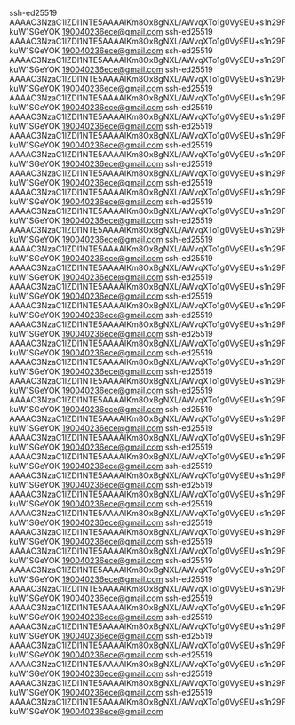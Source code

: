 ssh-ed25519 AAAAC3NzaC1lZDI1NTE5AAAAIKm8OxBgNXL/AWvqXTo1g0Vy9EU+s1n29FkuW1SGeYOK 190040236ece@gmail.com
ssh-ed25519 AAAAC3NzaC1lZDI1NTE5AAAAIKm8OxBgNXL/AWvqXTo1g0Vy9EU+s1n29FkuW1SGeYOK 190040236ece@gmail.com
ssh-ed25519 AAAAC3NzaC1lZDI1NTE5AAAAIKm8OxBgNXL/AWvqXTo1g0Vy9EU+s1n29FkuW1SGeYOK 190040236ece@gmail.com
ssh-ed25519 AAAAC3NzaC1lZDI1NTE5AAAAIKm8OxBgNXL/AWvqXTo1g0Vy9EU+s1n29FkuW1SGeYOK 190040236ece@gmail.com
ssh-ed25519 AAAAC3NzaC1lZDI1NTE5AAAAIKm8OxBgNXL/AWvqXTo1g0Vy9EU+s1n29FkuW1SGeYOK 190040236ece@gmail.com
ssh-ed25519 AAAAC3NzaC1lZDI1NTE5AAAAIKm8OxBgNXL/AWvqXTo1g0Vy9EU+s1n29FkuW1SGeYOK 190040236ece@gmail.com
ssh-ed25519 AAAAC3NzaC1lZDI1NTE5AAAAIKm8OxBgNXL/AWvqXTo1g0Vy9EU+s1n29FkuW1SGeYOK 190040236ece@gmail.com
ssh-ed25519 AAAAC3NzaC1lZDI1NTE5AAAAIKm8OxBgNXL/AWvqXTo1g0Vy9EU+s1n29FkuW1SGeYOK 190040236ece@gmail.com
ssh-ed25519 AAAAC3NzaC1lZDI1NTE5AAAAIKm8OxBgNXL/AWvqXTo1g0Vy9EU+s1n29FkuW1SGeYOK 190040236ece@gmail.com
ssh-ed25519 AAAAC3NzaC1lZDI1NTE5AAAAIKm8OxBgNXL/AWvqXTo1g0Vy9EU+s1n29FkuW1SGeYOK 190040236ece@gmail.com
ssh-ed25519 AAAAC3NzaC1lZDI1NTE5AAAAIKm8OxBgNXL/AWvqXTo1g0Vy9EU+s1n29FkuW1SGeYOK 190040236ece@gmail.com
ssh-ed25519 AAAAC3NzaC1lZDI1NTE5AAAAIKm8OxBgNXL/AWvqXTo1g0Vy9EU+s1n29FkuW1SGeYOK 190040236ece@gmail.com
ssh-ed25519 AAAAC3NzaC1lZDI1NTE5AAAAIKm8OxBgNXL/AWvqXTo1g0Vy9EU+s1n29FkuW1SGeYOK 190040236ece@gmail.com
ssh-ed25519 AAAAC3NzaC1lZDI1NTE5AAAAIKm8OxBgNXL/AWvqXTo1g0Vy9EU+s1n29FkuW1SGeYOK 190040236ece@gmail.com
ssh-ed25519 AAAAC3NzaC1lZDI1NTE5AAAAIKm8OxBgNXL/AWvqXTo1g0Vy9EU+s1n29FkuW1SGeYOK 190040236ece@gmail.com
ssh-ed25519 AAAAC3NzaC1lZDI1NTE5AAAAIKm8OxBgNXL/AWvqXTo1g0Vy9EU+s1n29FkuW1SGeYOK 190040236ece@gmail.com
ssh-ed25519 AAAAC3NzaC1lZDI1NTE5AAAAIKm8OxBgNXL/AWvqXTo1g0Vy9EU+s1n29FkuW1SGeYOK 190040236ece@gmail.com
ssh-ed25519 AAAAC3NzaC1lZDI1NTE5AAAAIKm8OxBgNXL/AWvqXTo1g0Vy9EU+s1n29FkuW1SGeYOK 190040236ece@gmail.com
ssh-ed25519 AAAAC3NzaC1lZDI1NTE5AAAAIKm8OxBgNXL/AWvqXTo1g0Vy9EU+s1n29FkuW1SGeYOK 190040236ece@gmail.com
ssh-ed25519 AAAAC3NzaC1lZDI1NTE5AAAAIKm8OxBgNXL/AWvqXTo1g0Vy9EU+s1n29FkuW1SGeYOK 190040236ece@gmail.com
ssh-ed25519 AAAAC3NzaC1lZDI1NTE5AAAAIKm8OxBgNXL/AWvqXTo1g0Vy9EU+s1n29FkuW1SGeYOK 190040236ece@gmail.com
ssh-ed25519 AAAAC3NzaC1lZDI1NTE5AAAAIKm8OxBgNXL/AWvqXTo1g0Vy9EU+s1n29FkuW1SGeYOK 190040236ece@gmail.com
ssh-ed25519 AAAAC3NzaC1lZDI1NTE5AAAAIKm8OxBgNXL/AWvqXTo1g0Vy9EU+s1n29FkuW1SGeYOK 190040236ece@gmail.com
ssh-ed25519 AAAAC3NzaC1lZDI1NTE5AAAAIKm8OxBgNXL/AWvqXTo1g0Vy9EU+s1n29FkuW1SGeYOK 190040236ece@gmail.com
ssh-ed25519 AAAAC3NzaC1lZDI1NTE5AAAAIKm8OxBgNXL/AWvqXTo1g0Vy9EU+s1n29FkuW1SGeYOK 190040236ece@gmail.com
ssh-ed25519 AAAAC3NzaC1lZDI1NTE5AAAAIKm8OxBgNXL/AWvqXTo1g0Vy9EU+s1n29FkuW1SGeYOK 190040236ece@gmail.com
ssh-ed25519 AAAAC3NzaC1lZDI1NTE5AAAAIKm8OxBgNXL/AWvqXTo1g0Vy9EU+s1n29FkuW1SGeYOK 190040236ece@gmail.com
ssh-ed25519 AAAAC3NzaC1lZDI1NTE5AAAAIKm8OxBgNXL/AWvqXTo1g0Vy9EU+s1n29FkuW1SGeYOK 190040236ece@gmail.com
ssh-ed25519 AAAAC3NzaC1lZDI1NTE5AAAAIKm8OxBgNXL/AWvqXTo1g0Vy9EU+s1n29FkuW1SGeYOK 190040236ece@gmail.com
ssh-ed25519 AAAAC3NzaC1lZDI1NTE5AAAAIKm8OxBgNXL/AWvqXTo1g0Vy9EU+s1n29FkuW1SGeYOK 190040236ece@gmail.com
ssh-ed25519 AAAAC3NzaC1lZDI1NTE5AAAAIKm8OxBgNXL/AWvqXTo1g0Vy9EU+s1n29FkuW1SGeYOK 190040236ece@gmail.com
ssh-ed25519 AAAAC3NzaC1lZDI1NTE5AAAAIKm8OxBgNXL/AWvqXTo1g0Vy9EU+s1n29FkuW1SGeYOK 190040236ece@gmail.com
ssh-ed25519 AAAAC3NzaC1lZDI1NTE5AAAAIKm8OxBgNXL/AWvqXTo1g0Vy9EU+s1n29FkuW1SGeYOK 190040236ece@gmail.com
ssh-ed25519 AAAAC3NzaC1lZDI1NTE5AAAAIKm8OxBgNXL/AWvqXTo1g0Vy9EU+s1n29FkuW1SGeYOK 190040236ece@gmail.com
ssh-ed25519 AAAAC3NzaC1lZDI1NTE5AAAAIKm8OxBgNXL/AWvqXTo1g0Vy9EU+s1n29FkuW1SGeYOK 190040236ece@gmail.com
ssh-ed25519 AAAAC3NzaC1lZDI1NTE5AAAAIKm8OxBgNXL/AWvqXTo1g0Vy9EU+s1n29FkuW1SGeYOK 190040236ece@gmail.com
ssh-ed25519 AAAAC3NzaC1lZDI1NTE5AAAAIKm8OxBgNXL/AWvqXTo1g0Vy9EU+s1n29FkuW1SGeYOK 190040236ece@gmail.com
